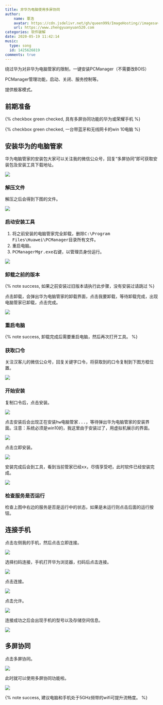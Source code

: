 ```yaml
---
title: 非华为电脑使用多屏协同
author:
	name: 覃浩
	avatar: https://cdn.jsdelivr.net/gh/queen999/ImageHosting//imagesavatar.jpg
	url: https://www.zhengyuanyuan520.com
categories: 软件破解
date: 2020-05-19 11:42:14
music:
  type: song  
  id: 1425626819
comments: true
---
```




绕过华为对非华为电脑管家的限制，一键安装PCManager（不需要改BOIS）

PCManager管理功能，启动、关闭、服务控制等。

提供极客模式。

<!-- more -->

## 前期准备

{% checkbox green checked, 具有多屏协同功能的华为或荣耀手机 %}

 {% checkbox green checked, 一台带蓝牙和无线网卡的win 10电脑 %}

## 安装华为的电脑管家

华为电脑管家的安装包大家可以关注我的微信公众号，回复“多屏协同”即可获取安装包及安装工具下载地址。

![](https://cdn.jsdelivr.net/gh/queen999/ImageHosting/images/weixin.jpg)

### 解压文件

解压之后会得到下图的文件。

![](https://cdn.jsdelivr.net/gh/queen999/ImageHosting/images/20200518202819.png)

### 启动安装工具

1. 将之前安装的电脑管家完全卸载，删除<kbd>C:\Program Files\Huawei\PCManager</kbd>目录所有文件。
2. 重启电脑。
3. <kbd>PCManagerMgr.exe</kbd>右键，以<kbd>管理员身份运行</kbd>。

![](https://cdn.jsdelivr.net/gh/queen999/ImageHosting/images/20200519100611.png)

### 卸载之前的版本

{% note success, 如果之前安装过旧版本请执行此步骤，没有安装过请跳过 %}

点击<kbd>卸载</kbd>，会弹出华为电脑管家的卸载界面，点击<kbd>我要卸载</kbd>，等待卸载完成，出现<kbd>电脑管家已卸载</kbd>，点击<kbd>完成</kbd>。

![](https://cdn.jsdelivr.net/gh/queen999/ImageHosting/images/20200519101314.png)

### 重启电脑

{% note success, 卸载完成后需要重启电脑，然后再次打开工具。 %}

### 获取口令

关注<kbd>汉客儿</kbd>的微信公众号，回复关键字<kbd>口令</kbd>，将获取到的口令复制到下图方框位置。

![](https://cdn.jsdelivr.net/gh/queen999/ImageHosting/images/20200519101920.png)

### 开始安装

复制口令后，点击<kbd>安装</kbd>。

![](https://cdn.jsdelivr.net/gh/queen999/ImageHosting/images/20200519102200.png)

点击<kbd>安装</kbd>后会出现<kbd>正在安装hw电脑管家...</kbd>，等待弹出华为电脑管家的安装界面。<red>注意：系统必须是win10的，我这里由于安装过了，用虚拟机展示的界面。</red>

![](https://cdn.jsdelivr.net/gh/queen999/ImageHosting/images/20200519102314.png)

点击<kbd>立即安装</kbd>。

![](https://cdn.jsdelivr.net/gh/queen999/ImageHosting/images/20200519102434.png)

安装完成后会到工具，看到<kbd>当前管家已经xx，尽情享受吧</kbd>，此时软件已经安装完成。

![](https://cdn.jsdelivr.net/gh/queen999/ImageHosting/images/20200519102713.png)

### 检查服务是否运行

检查上图中右边的服务是否是<kbd>运行中</kbd>的状态，如果是<kbd>未运行</kbd>则点击后面的<kbd>运行</kbd>按钮。

## 连接手机

点击左侧<kbd>我的手机</kbd>，然后点击<kbd>立即连接</kbd>。

![](https://cdn.jsdelivr.net/gh/queen999/ImageHosting/images/20200519110854.png)

选择<kbd>扫码连接</kbd>，手机打开<kbd>华为浏览器</kbd>，扫码后点击<kbd>连接</kbd>。

![](https://cdn.jsdelivr.net/gh/queen999/ImageHosting/images/20200519111026.png)

点击<kbd>连接</kbd>。

![](https://cdn.jsdelivr.net/gh/queen999/ImageHosting/images/5382a561154e1d7697f13ce372a3516.jpg)

点击<kbd>允许</kbd>。

![](https://cdn.jsdelivr.net/gh/queen999/ImageHosting/images/20200519111423.png)

连接成功之后会出现手机的型号以及存储空间信息。

![](https://cdn.jsdelivr.net/gh/queen999/ImageHosting/images/20200519113119.png)

## 多屏协同

点击<kbd>多屏协同</kbd>。

![](https://cdn.jsdelivr.net/gh/queen999/ImageHosting/images/20200519113243.png)

此时就可以使用<kbd>多屏协同</kbd>功能啦。

![](https://cdn.jsdelivr.net/gh/queen999/ImageHosting/images/20200519113426.png)

{% note success, 建议电脑和手机处于5GHz频带的wifi可提升流畅度。 %}

